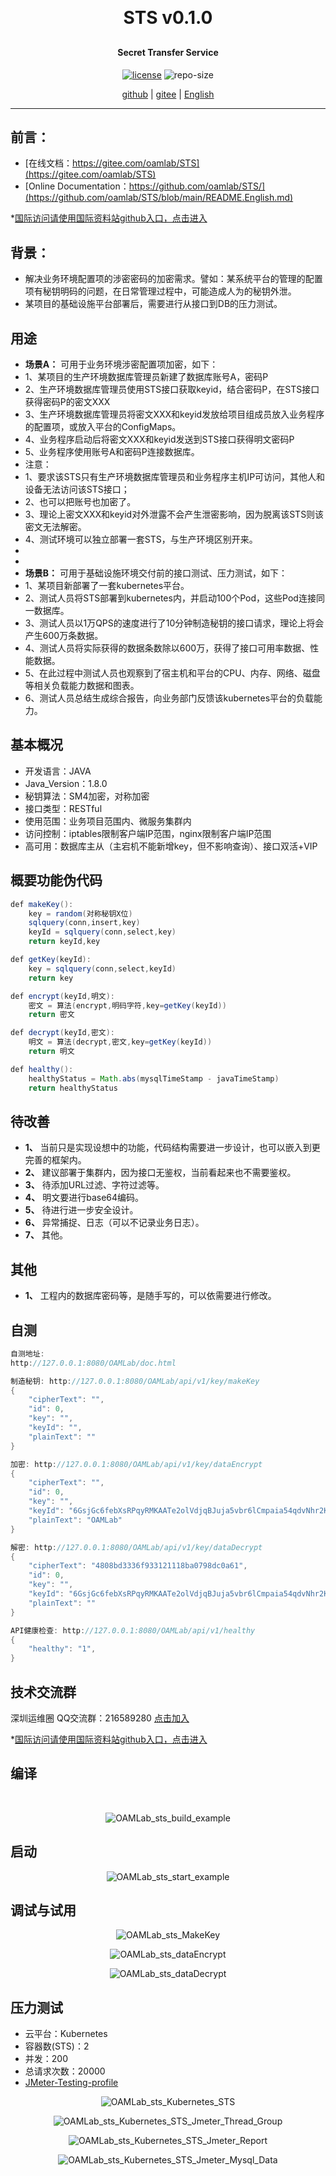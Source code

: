 
<h1 align="center" style="margin: 30px 0 30px; font-weight: bold;">STS v0.1.0</h1>
<h4 align="center">Secret Transfer Service</h4>
<p align="center">
  <a href="./LICENSE"><img alt="license" src="https://img.shields.io/github/license/oamlab/STS" /></a>
  <img alt="repo-size" src="https://img.shields.io/github/repo-size/oamlab/STS" />
</p>

<p align="center">
   <a href="https://github.com/oamlab/STS">github</a> | 
   <a href="https://gitee.com/oamlab/STS">gitee</a> | 
   <a href="https://github.com/oamlab/STS/blob/main/README.English.md">English</a>
</p>

<p align="center"></p>

---

## 前言：
- [在线文档：https://gitee.com/oamlab/STS](https://gitee.com/oamlab/STS)
- [Online Documentation：https://github.com/oamlab/STS/](https://github.com/oamlab/STS/blob/main/README.English.md)

*[国际访问请使用国际资料站github入口，点击进入](https://github.com/oamlab/STS)

## 背景：
- 解决业务环境配置项的涉密密码的加密需求。譬如：某系统平台的管理的配置项有秘钥明码的问题，在日常管理过程中，可能造成人为的秘钥外泄。
- 某项目的基础设施平台部署后，需要进行从接口到DB的压力测试。

## 用途
- **场景A：** 可用于业务环境涉密配置项加密，如下：
- 1、某项目的生产环境数据库管理员新建了数据库账号A，密码P
- 2、生产环境数据库管理员使用STS接口获取keyid，结合密码P，在STS接口获得密码P的密文XXX
- 3、生产环境数据库管理员将密文XXX和keyid发放给项目组成员放入业务程序的配置项，或放入平台的ConfigMaps。
- 4、业务程序启动后将密文XXX和keyid发送到STS接口获得明文密码P
- 5、业务程序使用账号A和密码P连接数据库。
- 注意：
- 1、要求该STS只有生产环境数据库管理员和业务程序主机IP可访问，其他人和设备无法访问该STS接口；
- 2、也可以把账号也加密了。
- 3、理论上密文XXX和keyid对外泄露不会产生泄密影响，因为脱离该STS则该密文无法解密。
- 4、测试环境可以独立部署一套STS，与生产环境区别开来。
-
-
- **场景B：** 可用于基础设施环境交付前的接口测试、压力测试，如下：
- 1、某项目新部署了一套kubernetes平台。
- 2、测试人员将STS部署到kubernetes内，并启动100个Pod，这些Pod连接同一数据库。
- 3、测试人员以1万QPS的速度进行了10分钟制造秘钥的接口请求，理论上将会产生600万条数据。
- 4、测试人员将实际获得的数据条数除以600万，获得了接口可用率数据、性能数据。
- 5、在此过程中测试人员也观察到了宿主机和平台的CPU、内存、网络、磁盘等相关负载能力数据和图表。
- 6、测试人员总结生成综合报告，向业务部门反馈该kubernetes平台的负载能力。

## 基本概况
- 开发语言：JAVA
- Java_Version：1.8.0
- 秘钥算法：SM4加密，对称加密
- 接口类型：RESTful
- 使用范围：业务项目范围内、微服务集群内
- 访问控制：iptables限制客户端IP范围，nginx限制客户端IP范围
- 高可用：数据库主从（主宕机不能新增key，但不影响查询）、接口双活+VIP

## 概要功能伪代码

``` java
def makeKey():
    key = random(对称秘钥X位)
    sqlquery(conn,insert,key)
    keyId = sqlquery(conn,select,key)
    return keyId,key

def getKey(keyId):
    key = sqlquery(conn,select,keyId)
    return key

def encrypt(keyId,明文):
    密文 = 算法(encrypt,明码字符,key=getKey(keyId))
    return 密文

def decrypt(keyId,密文):
    明文 = 算法(decrypt,密文,key=getKey(keyId))
    return 明文

def healthy():
    healthyStatus = Math.abs(mysqlTimeStamp - javaTimeStamp)
    return healthyStatus
```
## 待改善

- **1、** 当前只是实现设想中的功能，代码结构需要进一步设计，也可以嵌入到更完善的框架内。
- **2、** 建议部署于集群内，因为接口无鉴权，当前看起来也不需要鉴权。
- **3、** 待添加URL过滤、字符过滤等。
- **4、** 明文要进行base64编码。
- **5、** 待进行进一步安全设计。
- **6、** 异常捕捉、日志（可以不记录业务日志）。
- **7、** 其他。

## 其他
- **1、** 工程内的数据库密码等，是随手写的，可以依需要进行修改。

## 自测
``` java
自测地址:
http://127.0.0.1:8080/OAMLab/doc.html

制造秘钥: http://127.0.0.1:8080/OAMLab/api/v1/key/makeKey
{
	"cipherText": "",
	"id": 0,
	"key": "",
	"keyId": "",
	"plainText": ""
}

加密: http://127.0.0.1:8080/OAMLab/api/v1/key/dataEncrypt
{
	"cipherText": "",
	"id": 0,
	"key": "",
	"keyId": "6GsjGc6febXsRPqyRMKAATe2olVdjqBJuja5vbr6lCmpaia54qdvNhr2KZNYITu3",
	"plainText": "OAMLab"
}

解密: http://127.0.0.1:8080/OAMLab/api/v1/key/dataDecrypt
{
	"cipherText": "4808bd3336f933121118ba0798dc0a61",
	"id": 0,
	"key": "",
	"keyId": "6GsjGc6febXsRPqyRMKAATe2olVdjqBJuja5vbr6lCmpaia54qdvNhr2KZNYITu3",
	"plainText": ""
}

API健康检查: http://127.0.0.1:8080/OAMLab/api/v1/healthy
{
	"healthy": "1",
}
``` 

## 技术交流群
深圳运维圈 QQ交流群：216589280 [点击加入](https://jq.qq.com/?_wv=1027&k=tdDtDoUp)

*[国际访问请使用国际资料站github入口，点击进入](https://github.com/oamlab/STS)

## 编译
<br>
<p align="center">
	<img alt="OAMLab_sts_build_example" src="https://gitee.com/OAMLab/STS/raw/main/101_build_example.png">
</p>

## 启动
<p align="center">
	<img alt="OAMLab_sts_start_example" src="https://gitee.com/OAMLab/STS/raw/main/102_start_example.png">
</p>

## 调试与试用
<p align="center">
	<img alt="OAMLab_sts_MakeKey" src="https://gitee.com/OAMLab/STS/raw/main/201_makekey.png">
</p>

<p align="center">
	<img alt="OAMLab_sts_dataEncrypt" src="https://gitee.com/OAMLab/STS/raw/main/202_dataEncrypt.png">
</p>

<p align="center">
	<img alt="OAMLab_sts_dataDecrypt" src="https://gitee.com/OAMLab/STS/raw/main/203_dataDecrypt.png">
</p>

## 压力测试
- 云平台：Kubernetes
- 容器数(STS)：2
- 并发：200
- 总请求次数：20000
- [JMeter-Testing-profile](https://gitee.com/OAMLab/STS/raw/main/Performance_Testing/301_Apache_JMeter_TestPlanA.20221114.1115.jmx)

<p align="center">
	<img alt="OAMLab_sts_Kubernetes_STS" src="https://gitee.com/OAMLab/STS/raw/main/Performance_Testing/151_Kubernetes_STS.png">
</p>

<p align="center">
	<img alt="OAMLab_sts_Kubernetes_STS_Jmeter_Thread_Group" src="https://gitee.com/OAMLab/STS/raw/main/Performance_Testing/201_Thread_Group.png">
</p>

<p align="center">
	<img alt="OAMLab_sts_Kubernetes_STS_Jmeter_Report" src="https://gitee.com/OAMLab/STS/raw/main/Performance_Testing/202_Report.png">
</p>

<p align="center">
	<img alt="OAMLab_sts_Kubernetes_STS_Jmeter_Mysql_Data" src="https://gitee.com/OAMLab/STS/raw/main/Performance_Testing/203_data.png">
</p>